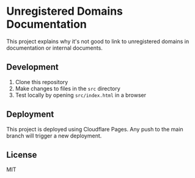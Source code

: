 # Unregistered Domains Documentation

This project explains why it's not good to link to unregistered domains in documentation or internal documents.

## Development

1. Clone this repository
2. Make changes to files in the `src` directory
3. Test locally by opening `src/index.html` in a browser

## Deployment

This project is deployed using Cloudflare Pages. Any push to the main branch will trigger a new deployment.

## License

MIT
